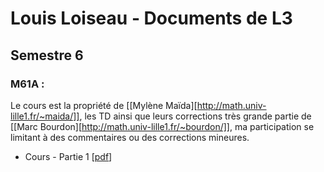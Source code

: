 # Louis Loiseau - Documents de L3




## Semestre 6
### M61A :

Le cours est la propriété de [[Mylène Maïda][http://math.univ-lille1.fr/~maida/]], les TD ainsi que leurs corrections très grande partie de [[Marc Bourdon][http://math.univ-lille1.fr/~bourdon/]], ma participation se limitant à des commentaires ou des corrections mineures.
- Cours - Partie  1 [[pdf](M61A\IP-L3.pdf)]
